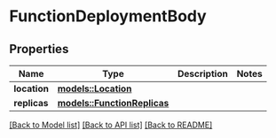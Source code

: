 # FunctionDeploymentBody

## Properties

Name | Type | Description | Notes
------------ | ------------- | ------------- | -------------
**location** | [**models::Location**](Location.md) |  | 
**replicas** | [**models::FunctionReplicas**](FunctionReplicas.md) |  | 

[[Back to Model list]](../README.md#documentation-for-models) [[Back to API list]](../README.md#documentation-for-api-endpoints) [[Back to README]](../README.md)



